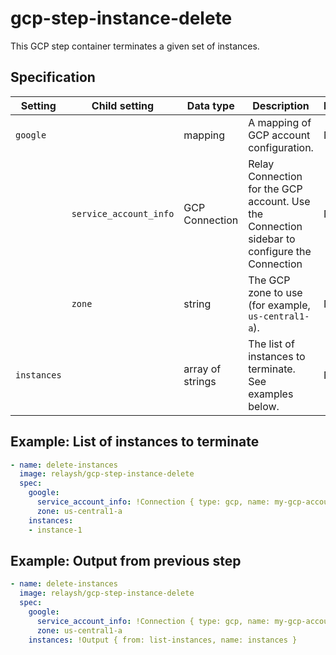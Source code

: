# gcp-step-instance-delete

This GCP step container terminates a given set of instances.

## Specification 

| Setting | Child setting | Data type | Description | Default | Required |
|---------|---------------|-----------|-------------|---------|----------|
| `google` || mapping | A mapping of GCP account configuration. | None | True |
|| `service_account_info` | GCP Connection | Relay Connection for the GCP account. Use the Connection sidebar to configure the Connection | None | True |
|| `zone` | string | The GCP zone to use (for example, `us-central1-a`). | None | True |
| `instances` || array of strings | The list of instances to terminate. See examples below. | None | True |

## Example: List of instances to terminate

```yaml
- name: delete-instances
  image: relaysh/gcp-step-instance-delete	
  spec:
    google:
      service_account_info: !Connection { type: gcp, name: my-gcp-account }
      zone: us-central1-a
    instances: 
    - instance-1
```

## Example: Output from previous step

```yaml
- name: delete-instances
  image: relaysh/gcp-step-instance-delete	
  spec:
    google:
      service_account_info: !Connection { type: gcp, name: my-gcp-account }
      zone: us-central1-a
    instances: !Output { from: list-instances, name: instances }
```